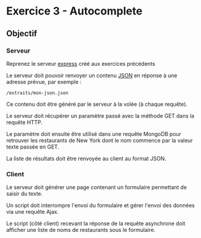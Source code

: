 # Exercice 3 - Autocomplete

##  Objectif

### Serveur
Reprenez le serveur [express](https://expressjs.com/) créé aux exercices précédents

Le serveur doit pouvoir renvoyer un contenu [JSON](https://developer.mozilla.org/en-US/docs/Web/JavaScript/Reference/Global_Objects/JSON) en réponse à une adresse prévue, par exemple :

``` language-http
/extraits/mon-json.json
```

Ce contenu doit être généré par le serveur à la volée (à chaque requête).

Le serveur doit récupérer un paramètre passé avec la méthode GET dans la requête HTTP.

Le paramètre doit ensuite être utilisé dans une requête MongoDB pour retrouver les restaurants de New York dont le nom commence par la valeur texte passée en GET.

La liste de résultats doit être renvoyée au client au format JSON.


### Client

Le serveur doit générer une page contenant un formulaire permettant de saisir du texte.

Un script doit interrompre l'envoi du formulaire et gérer l'envoi des données via une requête Ajax.

Le script (côté client) recevant la réponse de la requête asynchrone doit afficher une liste de noms de restaurants sous le formulaire.
